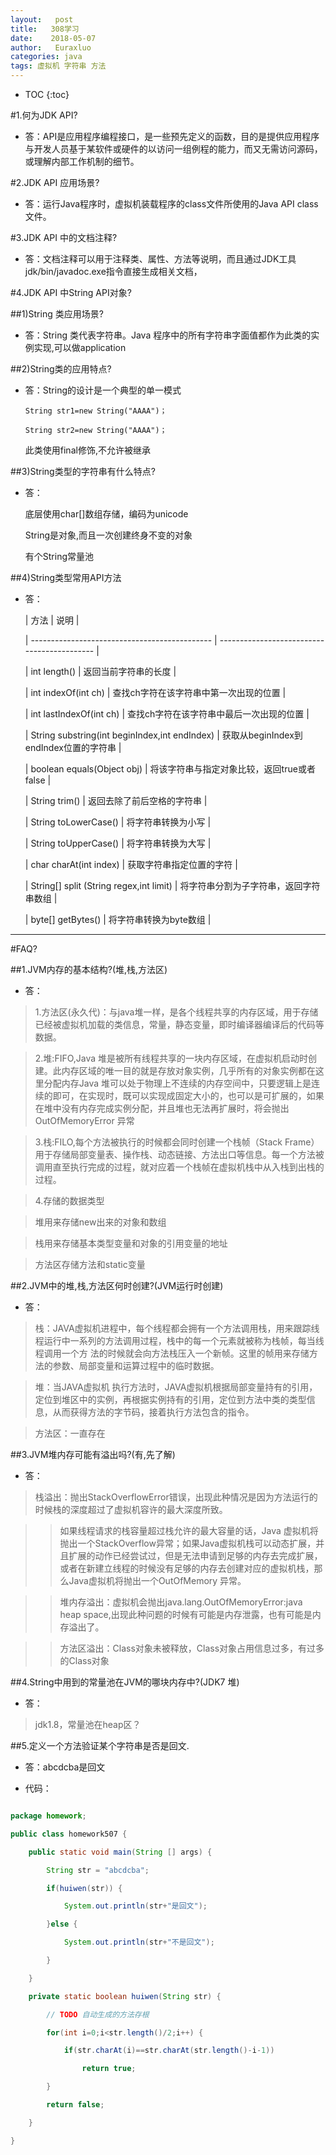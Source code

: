 ```yaml
---
layout:   post          
title:   308学习        
date:    2018-05-07       
author:   Euraxluo           
categories: java
tags: 虚拟机 字符串 方法
---
```

* TOC
{:toc}



#1.何为JDK API?

+ 答：API是应用程序编程接口，是一些预先定义的函数，目的是提供应用程序与开发人员基于某软件或硬件的以访问一组例程的能力，而又无需访问源码，或理解内部工作机制的细节。





#2.JDK API 应用场景?

+ 答：运行Java程序时，虚拟机装载程序的class文件所使用的Java API class文件。



   





#3.JDK API 中的文档注释?

+ 答：文档注释可以用于注释类、属性、方法等说明，而且通过JDK工具jdk/bin/javadoc.exe指令直接生成相关文档， 





#4.JDK API 中String API对象?



##1)String 类应用场景?

+ 答：String 类代表字符串。Java 程序中的所有字符串字面值都作为此类的实例实现,可以做application



##2)String类的应用特点?

+ 答：String的设计是一个典型的单一模式

  `String str1=new String("AAAA")；`

  `String str2=new String("AAAA")；`

  此类使用final修饰,不允许被继承



##3)String类型的字符串有什么特点?

+ 答：

  底层使用char[]数组存储，编码为unicode

  String是对象,而且一次创建终身不变的对象

  有个String常量池





##4)String类型常用API方法

+ 答：



  | 方法                                          | 说明                                        |

  | --------------------------------------------- | ------------------------------------------- |

  | int length()                                  | 返回当前字符串的长度                        |

  | int indexOf(int ch)                           | 查找ch字符在该字符串中第一次出现的位置      |

  | int lastIndexOf(int ch)                       | 查找ch字符在该字符串中最后一次出现的位置    |

  | String substring(int beginIndex,int endIndex) | 获取从beginIndex到endIndex位置的字符串      |

  | boolean equals(Object obj)                    | 将该字符串与指定对象比较，返回true或者false |

  | String trim()                                 | 返回去除了前后空格的字符串                  |

  | String toLowerCase()                          | 将字符串转换为小写                          |

  | String toUpperCase()                          | 将字符串转换为大写                          |

  | char charAt(int index)                        | 获取字符串指定位置的字符                    |

  | String[] split (String regex,int limit)       | 将字符串分割为子字符串，返回字符串数组      |

  | byte[] getBytes()                             | 将字符串转换为byte数组                      |



----------------------------------------------------------------

#FAQ?

##1.JVM内存的基本结构?(堆,栈,方法区)

+ 答：

>1.方法区(永久代)：与java堆一样，是各个线程共享的内存区域，用于存储已经被虚拟机加载的类信息，常量，静态变量，即时编译器编译后的代码等数据。

>

>2.堆:FIFO,Java 堆是被所有线程共享的一块内存区域，在虚拟机启动时创建。此内存区域的唯一目的就是存放对象实例，几乎所有的对象实例都在这里分配内存Java 堆可以处于物理上不连续的内存空间中，只要逻辑上是连续的即可，在实现时，既可以实现成固定大小的，也可以是可扩展的，如果在堆中没有内存完成实例分配，并且堆也无法再扩展时，将会抛出OutOfMemoryError 异常

>

>3.栈:FILO,每个方法被执行的时候都会同时创建一个栈帧（Stack Frame）用于存储局部变量表、操作栈、动态链接、方法出口等信息。每一个方法被调用直至执行完成的过程，就对应着一个栈帧在虚拟机栈中从入栈到出栈的过程。

>

>4.存储的数据类型

>堆用来存储new出来的对象和数组

>栈用来存储基本类型变量和对象的引用变量的地址

>方法区存储方法和static变量



##2.JVM中的堆,栈,方法区何时创建?(JVM运行时创建)

+ 答：

>栈：JAVA虚拟机进程中，每个线程都会拥有一个方法调用栈，用来跟踪线程运行中一系列的方法调用过程，栈中的每一个元素就被称为栈帧，每当线程调用一个方 法的时候就会向方法栈压入一个新帧。这里的帧用来存储方法的参数、局部变量和运算过程中的临时数据。

>

>堆：当JAVA虚拟机 执行方法时，JAVA虚拟机根据局部变量持有的引用，定位到堆区中的实例，再根据实例持有的引用，定位到方法中类的类型信息，从而获得方法的字节码，接着执行方法包含的指令。

>

>方法区：一直存在

>



##3.JVM堆内存可能有溢出吗?(有,先了解)

+ 答：

 >栈溢出：抛出StackOverflowError错误，出现此种情况是因为方法运行的时候栈的深度超过了虚拟机容许的最大深度所致。

 >>

 >>如果线程请求的栈容量超过栈允许的最大容量的话，Java 虚拟机将抛出一个StackOverflow异常；如果Java虚拟机栈可以动态扩展，并且扩展的动作已经尝试过，但是无法申请到足够的内存去完成扩展，或者在新建立线程的时候没有足够的内存去创建对应的虚拟机栈，那么Java虚拟机将抛出一个OutOfMemory 异常。

 >>堆内存溢出：虚拟机会抛出java.lang.OutOfMemoryError:java heap space,出现此种问题的时候有可能是内存泄露，也有可能是内存溢出了。

 >>

 >>方法区溢出：Class对象未被释放，Class对象占用信息过多，有过多的Class对象





##4.String中用到的常量池在JVM的哪块内存中?(JDK7 堆)

+ 答：

>jdk1.8，常量池在heap区？



##5.定义一个方法验证某个字符串是否是回文.

+ 答：abcdcba是回文

+ 代码：

```java

package homework;

public class homework507 {

	public static void main(String [] args) {

		String str = "abcdcba";

		if(huiwen(str)) {

			System.out.println(str+"是回文");

		}else {

			System.out.println(str+"不是回文");

		}

	}

	private static boolean huiwen(String str) {

		// TODO 自动生成的方法存根

		for(int i=0;i<str.length()/2;i++) {

			if(str.charAt(i)==str.charAt(str.length()-i-1))

				return true;

		}

		return false;

	}

}



```
